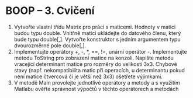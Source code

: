 # BOOP – 3. Cvičení
1.  Vytvořte vlastní třídu Matrix pro práci s maticemi. Hodnoty v matici budou typu double.
    Vnitřně matici ukládejte do datového členu, který bude typu double[,]. Vytvořte konstruktor
    s jedním argumentem typu dvourozměrné pole double[,].
2.  Implementujte operátory +, -, *, ==, !=, unární operátor -. Implementujte metodu ToString
    pro zobrazení matice na konzoli. Napište metodu vracející determinant matice pro rozměry
    do velikosti 3x3. Chybové stavy (např. nekompatibilita matic při operacích, u determinantu
    pokud není matice čtvercová či je větší než 3x3) ošetřete výjimkami.
3.  V metodě Main provolejte jednotlivé operátory a metody a s využitím Matlabu ověřte
    správnost výpočtů v těchto operátorech a metodách